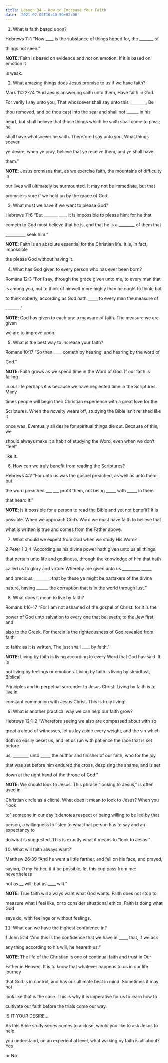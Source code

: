 ```yaml
---
title: Lesson 34 – How to Increase Your Faith
date: '2021-02-02T10:40:59+02:00'
---
```

1. What is faith based upon?

Hebrews 11:1 “Now \_\_\_\_ is the substance of things hoped for, the \_\_\_\____ of

things not seen.”

**NOTE**: Faith is based on evidence and not on emotion. If it is based on emotion it

is weak.

2. What amazing things does Jesus promise to us if we have faith?

Mark 11:22-24 “And Jesus answering saith unto them, Have faith in God.

For verily I say unto you, That whosoever shall say unto this \_\_\_\_\_\_\_\_, Be

thou removed, and be thou cast into the sea; and shall not \_\_\_\_\_\_ in his

heart, but shall believe that those things which he saith shall come to pass; he

shall have whatsoever he saith. Therefore I say unto you, What things soever

ye desire, when ye pray, believe that ye receive them, and ye shall have

them.”

**NOTE**: Jesus promises that, as we exercise faith, the mountains of difficulty in

our lives will ultimately be surmounted. It may not be immediate, but that

promise is sure if we hold on by the grace of God.

3. What must we have if we want to please God?

Hebrews 11:6 “But \_\_\_\_\_\__ \_\_\_\_ it is impossible to please him: for he that

cometh to God must believe that he is, and that he is a \_\_\_\_\_\_\_\_ of them that

\_\_\_\_\_\_\_\_\_\_ seek him.”

**NOTE**: Faith is an absolute essential for the Christian life. It is, in fact, impossible

the please God without having it.

4. What has God given to every person who has ever been born?

Romans 12:3 “For I say, through the grace given unto me, to every man that

is among you, not to think of himself more highly than he ought to think; but

to think soberly, according as God hath \_\_\_\__ to every man the measure of

\_\_\_\_\_\__.”

**NOTE**: God has given to each one a measure of faith. The measure we are given

we are to improve upon.

5. What is the best way to increase your faith?

Romans 10:17 “So then \_\_\_\_ cometh by hearing, and hearing by the word of

God.”

**NOTE**: Faith grows as we spend time in the Word of God. If our faith is failing

in our life perhaps it is because we have neglected time in the Scriptures. Many

times people will begin their Christian experience with a great love for the

Scriptures. When the novelty wears off, studying the Bible isn’t relished like it

once was. Eventually all desire for spiritual things die out. Because of this, we

should always make it a habit of studying the Word, even when we don’t “feel”

like it.

6. How can we truly benefit from reading the Scriptures?

Hebrews 4:2 “For unto us was the gospel preached, as well as unto them: but

the word preached \_\_\_ \_\_\_ profit them, not being \_\_\_\_\_ with \_\_\_\_\_ in them

that heard it.”

**NOTE**: Is it possible for a person to read the Bible and yet not benefit? It is

possible. When we approach God’s Word we must have faith to believe that

what is written is true and comes from the Father above.

7. What should we expect from God when we study His Word?

2 Peter 1:3,4 “According as his divine power hath given unto us all things

that pertain unto life and godliness, through the knowledge of him that hath

called us to glory and virtue: Whereby are given unto us \_\_\_\_\_\_\_\__ \_\_\_\__

and precious \_\_\_\_\_\_\_\_: that by these ye might be partakers of the divine

nature, having \_\_\_\_\_\_ the corruption that is in the world through lust.”

8. What does it mean to live by faith?

Romans 1:16-17 “For I am not ashamed of the gospel of Christ: for it is the

power of God unto salvation to every one that believeth; to the Jew first, and

also to the Greek. For therein is the righteousness of God revealed from faith

to faith: as it is written, The just shall \_\_\_\_ by faith.”

**NOTE**: Living by faith is living according to every Word that God has said. It is

not living by feelings or emotions. Living by faith is living by steadfast, Biblical

Principles and in perpetual surrender to Jesus Christ. Living by faith is to live in

constant communion with Jesus Christ. This is truly living!

9. What is another practical way we can help our faith grow?

Hebrews 12:1-2 “Wherefore seeing we also are compassed about with so

great a cloud of witnesses, let us lay aside every weight, and the sin which

doth so easily beset us, and let us run with patience the race that is set before

us, \_\_\_\_\_\_\_\_ unto \_\_\_\__ the author and finisher of our faith; who for the joy

that was set before him endured the cross, despising the shame, and is set

down at the right hand of the throne of God.”

**NOTE**: We should look to Jesus. This phrase “looking to Jesus,” is often used in

Christian circle as a cliché. What does it mean to look to Jesus? When you “look

to” someone in our day it denotes respect or being willing to be led by that

person, a willingness to listen to what that person has to say and an expectancy to

do what is suggested. This is exactly what it means to “look to Jesus.”

10. What will faith always want?

Matthew 26:39 “And he went a little farther, and fell on his face, and prayed,

saying, O my Father, if it be possible, let this cup pass from me: nevertheless

not as \_\_ will, but as \_\___ wilt.”

**NOTE**: True faith will always want what God wants. Faith does not stop to

measure what I feel like, or to consider situational ethics. Faith is doing what God

says do, with feelings or without feelings.

11. What can we have the highest confidence in?

1 John 5:14 “And this is the confidence that we have in \_\_\_\_, that, if we ask

any thing according to his will, he heareth us:”

 **NOTE**: The life of the Christian is one of continual faith and trust in Our

Father in Heaven. It is to know that whatever happens to us in our life journey

that God is in control, and has our ultimate best in mind. Sometimes it may not

look like that is the case. This is why it is imperative for us to learn how to

cultivate our faith before the trials come our way.

 IS IT YOUR DESIRE…

As this Bible study series comes to a close, would you like to ask Jesus to help

you understand, on an experiential level, what walking by faith is all about? Yes

or No
